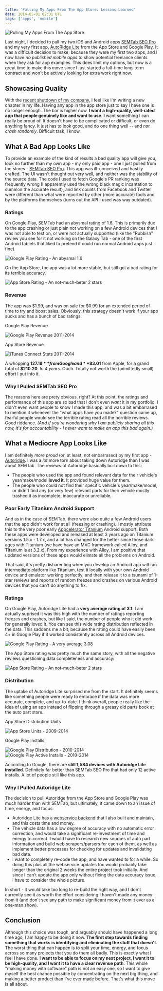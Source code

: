 ```yaml
---
title: 'Pulling My Apps From The App Store: Lessons Learned'
date: 2014-05-01 02:31 UTC
tags: ['apps', 'mobile']
---
```


![Pulling My Apps From The App Store](/images/posts/2014/appstore/itunesconnect-unpublished-apps.png)

Last night, I decided to pull my two iOS and Android apps [SEMTab SEO
Pro](/blog/android-iphone-seo-app/) and my very first app, [AutoRidge
Lite](/blog/zero-to-app-in-two-weeks-with-titanium/) from the App Store and
Google Play. It was a difficult decision to make, because they were my first
two apps, and I now have _no published mobile apps_ to show potential freelance
clients when they ask for app examples. This does limit my options, but now is
a great time to make this move since I just started a full-time long-term
contract and won't be actively looking for extra work right now.

## Showcasing Quality

With the [recent shutdown of my company](/blog/funemployed/), I feel like I'm
writing a new chapter in my life. Having any app in the app store just to say I
have one is no longer enough. The bar is higher now. **I want a high-quality,
well-rated app that people genuinely like and want to use**. I want something I
can really be proud of. It doesn't have to be complicated or difficult, or even
do anything fancy. It just has to look good, and do one thing well -- and _not
crash randomly_. Difficult task, I know.

## What A Bad App Looks Like

To provide an example of the kind of results a bad quality app will give you,
look no further than my own app - my only paid app - one I just pulled from the
stores - [SEMTab SEO Pro](http://semtab.com/). This app was ill-conceived and
hastily crafted. The UI wasn't thought out very well, and neither was the
stability of the source data. The code I used to fetch Google's PR ranking was
frequently wrong (I apparently used the wrong black magic incantation to summon
the accurate result), and link counts from Facebook and Twitter were
different than what were reported by other (more accurate) tools and by the
platforms themselves (turns out the API I used was way outdated).

### Ratings

On Google Play, SEMTab had an abysmal rating of 1.6. This is primarily due to
the app crashing or just plain not working on a few Android devices that I
was not able to test on, or were not actually supported (like the "Rubbish"
review you see for it not working on the Galaxy Tab - one of the first Android
tablets that liked to pretend it could run normal Android apps just fine).

![Google Play Rating - An abysmal 1.6](/images/posts/2014/appstore/semtab-googleplay-ratings.png)

On the App Store, the app was a lot more stable, but still got a bad rating for
its terrible accuracy.

![App Store Rating - An not-much-beter 2 stars](/images/posts/2014/appstore/semtab-appstore-ratings.png)

### Revenue

The app was $1.99, and was on sale for $0.99 for an extended period
of time to try and boost sales. Obviously, this strategy doesn't work if your
app sucks and has a bunch of bad ratings.

Google Play Revenue

![Google Play Revenue 2011-2014](/images/posts/2014/appstore/semtab-googleplay-revenue.png)

App Store Revenue

![iTunes Connect Stats 2011-2014](/images/posts/2014/appstore/itunesconnect-proceeds-2009-2014.png)

A whopping **$127.19** from Google and **$83.01** from Apple, for a grand total
of **$210.20**. _In 4 years_. Ouch. Totally not worth the (admittedly small)
effort I put into it.

### Why I Pulled SEMTab SEO Pro

The reasons here are prety obvious, right? At this point, the ratings and
performance of this app are so bad that I don't even _want_ it in my portfolio.
I didn't even want people to know I made this app, and was a bit embarrased to
mention it whenever the "what apps have you made?" question came up, fearful
people would see the terrible rating read all the horrible reviews. Good
riddance. _(And if you're wondering why I am publicly sharing all this now, it's
for accountability - I never want to make an app this bad again.)_

## What a Mediocre App Looks Like

I am definitely _more proud_ (or, at least, not embarrased) by my first app -
[Autoridge](http://autoridge.com/mobile). I was a _lot_ more torn
about taking down Autoridge than I was about SEMTab. The reviews of Autoridge
basically boil down to this:

 * The people who used the app and found relevant data for their vehicle's
   year/make/model **loved it**. It provided huge value for them.
 * The people who could not find their specific vehicle's year/make/model, or
   didn't find any (or very few) relevant parts for their vehicle mostly
   trashed it as incomplete, inaccurate or unreliable.

### Poor Early Titanium Android Support

And as in the case of SEMTab, there were also quite a few Android users that
the app didn't work for at all (freezing or crashing). I mostly attribute this
to the very poor early [Appcelerator Titanium](http://www.appcelerator.com/)
Android support. Both these apps were developed and released at least 3 years
ago on Titanium versions 1.5.x - 1.7.x, and a lot has changed for the better
since those dark ages with Titanium (we have have an MVC framework called
Alloy, and Titanium is at 3.2.x). From my experience with Alloy, I am positive
that updated versions of these apps would elimate all the problems on Android.

That said, it's pretty disharenting when you develop an Android app with an
intermediate platform like Titanium, test it locally with your own Android
device and emulator working perfectly, and then release it to a tsunami of
1-star reviews and reports of random freezes and crashes on various Android
devices that you can't do anything to fix.

### Ratings

On Google Play, Autoridge Lite had a **very average rating of 3.1**. I am
actually suprised it was this high with the number of ratings reporting freezes
and crashes, but like I said, the number of people who it did work for
generally loved it. You can see this wide rating distribution reflected in the
data. This saddens me a bit, because the rating could have easily been 4+ in
Google Play if it worked consistently across all Android devices.

![Google Play Rating - A very average 3.08](/images/posts/2014/appstore/autoridge-googleplay-ratings.png)

The App Store rating was pretty much the same story, with all the negative
reviews questioning data completeness and accuracy:

![App Store Rating - An not-much-beter 2 stars](/images/posts/2014/appstore/autoridge-appstore-ratings.png)

### Distribution

The uptake of Autoridge Lite surprised me from the start. It definitely seems
like something people were ready to embrace if the data was more accurate,
complete, and up-to-date. I think overall, people really like the idea of using
an app instead of flipping through a greasy old parts book at the auto part
store.

App Store Distribution Units

![App Store Units - 2009-2014](/images/posts/2014/appstore/itunesconnect-units-2009-2014.png)

Google Play Installs

![Google Play Distribution - 2010-2014](/images/posts/2014/appstore/autoridge-googleplay-units.png)
![Google Play Active Installs - 2010-2014](/images/posts/2014/appstore/autoridge-googleplay-activeinstalls.png)

According to Google, there are **still 1,584 devices with Autoridge Lite
installed**. Definitely far better than SEMTab SEO Pro that had only
12 active installs. A lot of people still like this app.

### Why I Pulled Autoridge Lite

The decision to pull Autoridge from the App Store and Google Play was much
harder than with SEMTab, but ultimately, it came down to an issue of time,
energy, and focus:

 * Autoridge Lite has a [webservice backend](http://autoridge.com) that I also
   built and maintain, and this costs time and money.
 * The vehicle data has a low degree of accuracy with no automatic error
   correction, and would take a significant re-investment of time and energy to
   correct. I would have to research new sources of auto part information and
   build web scrapers/parsers for each of them, as well as implement better
   processes for checking for updates and invalidating bad data.
 * I want to completely re-code the app, and have wanted to for a while. So
   doing this plus all the webservice updates too would probably take longer than
   the original 2 weeks the entire project took initially. And since I can't
   update the app only without fixing the data accuracy issue, I have to
   consider the whole picture.

In short - it would take too long to re-build the right way, and I don't
currently see it as worth the effort considering I haven't made any money from
it (and don't see any path to make significant money from it ever as a one-man
show).

## Conclusion

Although this choice was tough, and arguably should have happened a long time
ago, I am happy to be doing it now. **The first step towards finding something
that works is identifying and eliminating the stuff that doesn't**. The worst
thing that can happen is to split your time, energy, and focus across so many
projects that you do them all badly. This is exactly what I feel I have done.
**I want to be able to focus on my next project, I want it to be
high-quality, and I want it to have a clear revenue path**. This whole "making
money with software" path is not an easy one, so I want to give myself the best
chance possible by concentrating on the next big thing, and making a better
product than I've ever made before. That's what this move is all about.


